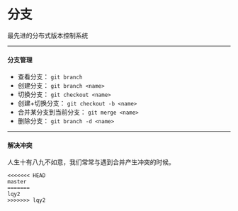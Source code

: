 # 分支

最先进的分布式版本控制系统

<hr/>

#### 分支管理

* 查看分支： `git branch`
* 创建分支： `git branch <name>`
* 切换分支： `git checkout <name>`
* 创建+切换分支： `git checkout -b <name>`
* 合并某分支到当前分支： `git merge <name>`
* 删除分支： `git branch -d <name>`

<hr/>

#### 解决冲突

人生十有八九不如意，我们常常与遇到合并产生冲突的时候。

```
<<<<<<< HEAD
master
=======
lqy2
>>>>>>> lqy2
```






